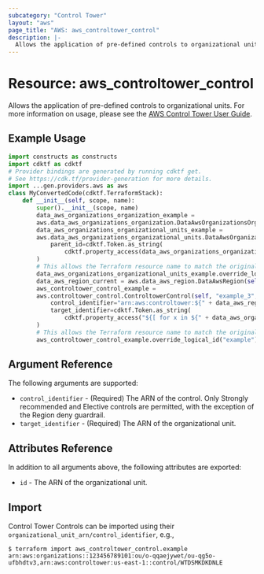 ```yaml
---
subcategory: "Control Tower"
layout: "aws"
page_title: "AWS: aws_controltower_control"
description: |-
  Allows the application of pre-defined controls to organizational units.
---
```


# Resource: aws_controltower_control

Allows the application of pre-defined controls to organizational units. For more information on usage, please see the
[AWS Control Tower User Guide](https://docs.aws.amazon.com/controltower/latest/userguide/enable-guardrails.html).

## Example Usage

```python
import constructs as constructs
import cdktf as cdktf
# Provider bindings are generated by running cdktf get.
# See https://cdk.tf/provider-generation for more details.
import ...gen.providers.aws as aws
class MyConvertedCode(cdktf.TerraformStack):
    def __init__(self, scope, name):
        super().__init__(scope, name)
        data_aws_organizations_organization_example =
        aws.data_aws_organizations_organization.DataAwsOrganizationsOrganization(self, "example")
        data_aws_organizations_organizational_units_example =
        aws.data_aws_organizations_organizational_units.DataAwsOrganizationsOrganizationalUnits(self, "example_1",
            parent_id=cdktf.Token.as_string(
                cdktf.property_access(data_aws_organizations_organization_example.roots, ["0", "id"]))
        )
        # This allows the Terraform resource name to match the original name. You can remove the call if you don't need them to match.
        data_aws_organizations_organizational_units_example.override_logical_id("example")
        data_aws_region_current = aws.data_aws_region.DataAwsRegion(self, "current")
        aws_controltower_control_example =
        aws.controltower_control.ControltowerControl(self, "example_3",
            control_identifier="arn:aws:controltower:${" + data_aws_region_current.name + "}::control/AWS-GR_EC2_VOLUME_INUSE_CHECK",
            target_identifier=cdktf.Token.as_string(
                cdktf.property_access("${[ for x in ${" + data_aws_organizations_organizational_units_example.children + "} : x.arn if x.name == \"Infrastructure\"]}", ["0"]))
        )
        # This allows the Terraform resource name to match the original name. You can remove the call if you don't need them to match.
        aws_controltower_control_example.override_logical_id("example")
```

## Argument Reference

The following arguments are supported:

* `control_identifier` - (Required) The ARN of the control. Only Strongly recommended and Elective controls are permitted, with the exception of the Region deny guardrail.
* `target_identifier` - (Required) The ARN of the organizational unit.

## Attributes Reference

In addition to all arguments above, the following attributes are exported:

* `id` - The ARN of the organizational unit.

## Import

Control Tower Controls can be imported using their `organizational_unit_arn/control_identifier`, e.g.,

```
$ terraform import aws_controltower_control.example arn:aws:organizations::123456789101:ou/o-qqaejywet/ou-qg5o-ufbhdtv3,arn:aws:controltower:us-east-1::control/WTDSMKDKDNLE
```

<!-- cache-key: cdktf-0.17.0-pre.15 input-08c0c9dbf791ee519ca0aede9155164ac7bb60bb1648d5df3dafb2aa9b879d36 -->